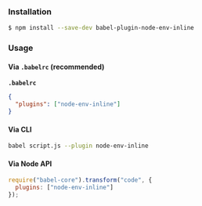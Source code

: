 ### Installation

```sh
$ npm install --save-dev babel-plugin-node-env-inline
```

### Usage

#### Via `.babelrc` (recommended)

**`.babelrc`**

```json
{
  "plugins": ["node-env-inline"]
}
```

#### Via CLI

```sh
babel script.js --plugin node-env-inline
```

#### Via Node API

```js
require("babel-core").transform("code", {
  plugins: ["node-env-inline"]
});
```
